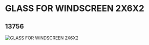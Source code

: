 # GLASS FOR WINDSCREEN 2X6X2
## 13756
![GLASS FOR WINDSCREEN 2X6X2](https://lc-www-live-s.legocdn.com/media/bricks/5/2/6051432.jpg)